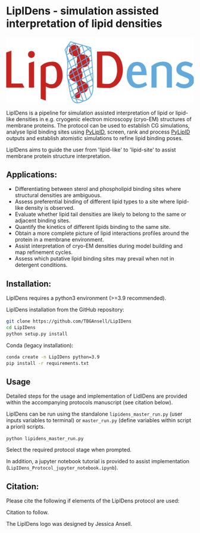 # LipIDens - simulation assisted interpretation of lipid densities 

![logo](lipidensAsset_logo4.png)

LipIDens is a pipeline for simulation assisted interpretation of lipid or lipid-like densities in e.g. cryogenic electron microscopy (cryo-EM) structures of membrane proteins. The protocol can be used to establish CG simulations, analyse lipid binding sites using [PyLipID](https://github.com/wlsong/PyLipID), screen, rank and process [PyLipID](https://github.com/wlsong/PyLipID) outputs and establish atomistic simulations to refine lipid binding poses.

LipIDens aims to guide the user from 'lipid-like' to 'lipid-site' to assist membrane protein structure interpretation. 

## Applications:
- Differentiating between sterol and phospholipid binding sites where structural densities are ambiguous. 
- Assess preferential binding of different lipid types to a site where lipid-like density is observed.
- Evaluate whether lipid tail densities are likely to belong to the same or adjacent binding sites. 
- Quantify the kinetics of different lipids binding to the same site.
- Obtain a more complete picture of lipid interactions profiles around the protein in a membrane environment. 
- Assist interpretation of cryo-EM densities during model building and map refinement cycles. 
- Assess which putative lipid binding sites may prevail when not in detergent conditions. 

## Installation:

LipIDens requires a python3 environment (>=3.9 recommended). 

LipIDens installation from the GitHub repository:
```bash
git clone https://github.com/TBGAnsell/LipIDens
cd LipIDens
python setup.py install
```


Conda (legacy installation):
```bash
conda create -n LipIDens python=3.9
pip install -r requirements.txt
```
## Usage

Detailed steps for the usage and implementation of LidIDens are provided within the accompanying protocols manuscript (see citation below). 

LipIDens can be run using the standalone `lipidens_master_run.py` (user inputs variables to terminal) or `master_run.py` (define variables within script a priori) scripts. 

`python lipidens_master_run.py`

Select the required protocol stage when prompted. 

In addition, a jupyter notebook tutorial is provided to assist implementation (`LipIDens_Protocol_jupyter_notebook.ipynb`). 

## Citation:

Please cite the following if elements of the LipIDens protocol are used:

Citation to follow. 



The LipIDens logo was designed by Jessica Ansell. 

